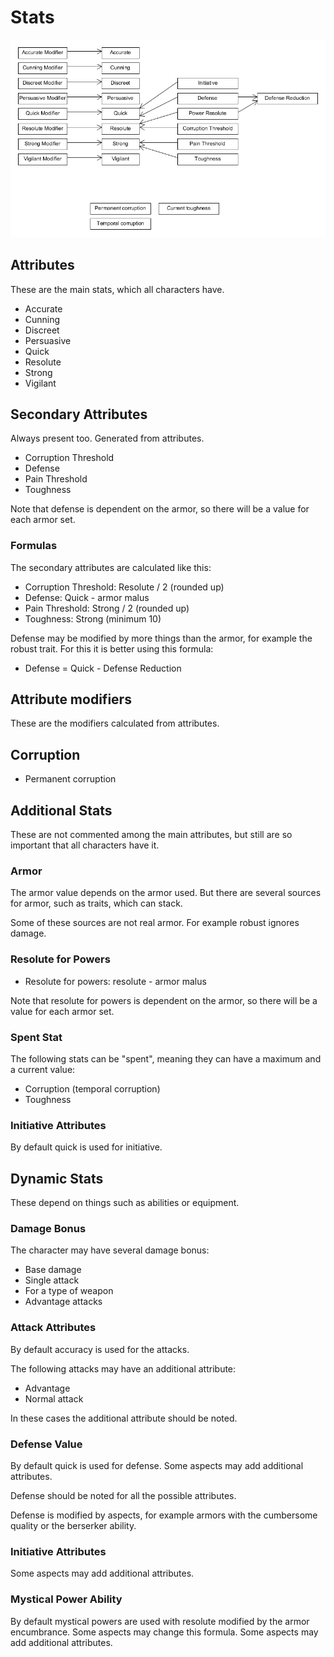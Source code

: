 # Stats

![](../img/diagram/stat_relations.png)

## Attributes

These are the main stats, which all characters have.

* Accurate
* Cunning
* Discreet
* Persuasive
* Quick
* Resolute
* Strong
* Vigilant

## Secondary Attributes

Always present too. Generated from attributes.

* Corruption Threshold
* Defense
* Pain Threshold
* Toughness

Note that defense is dependent on the armor, so there will be a value for each armor set.

### Formulas

The secondary attributes are calculated like this:

* Corruption Threshold: Resolute / 2 (rounded up)
* Defense: Quick - armor malus
* Pain Threshold: Strong / 2 (rounded up)
* Toughness: Strong (minimum 10)

Defense may be modified by more things than the armor, for example the robust trait. For this it is better using this formula:

* Defense = Quick - Defense Reduction

## Attribute modifiers

These are the modifiers calculated from attributes.

## Corruption

* Permanent corruption

## Additional Stats

These are not commented among the main attributes, but still are so important that all characters have it.

### Armor

The armor value depends on the armor used. But there are several sources for armor, such as traits, which can stack.

Some of these sources are not real armor. For example robust ignores damage.

### Resolute for Powers

* Resolute for powers: resolute - armor malus

Note that resolute for powers is dependent on the armor, so there will be a value for each armor set.

### Spent Stat

The following stats can be "spent", meaning they can have a maximum and a current value:

* Corruption (temporal corruption)
* Toughness

### Initiative Attributes

By default quick is used for initiative.

## Dynamic Stats

These depend on things such as abilities or equipment.

### Damage Bonus

The character may have several damage bonus:

* Base damage
* Single attack
* For a type of weapon
* Advantage attacks

### Attack Attributes

By default accuracy is used for the attacks.

The following attacks may have an additional attribute:

* Advantage
* Normal attack

In these cases the additional attribute should be noted.

### Defense Value

By default quick is used for defense. Some aspects may add additional attributes.

Defense should be noted for all the possible attributes.

Defense is modified by aspects, for example armors with the cumbersome quality or the berserker ability.

### Initiative Attributes

Some aspects may add additional attributes.

### Mystical Power Ability

By default mystical powers are used with resolute modified by the armor encumbrance. Some aspects may change this formula. Some aspects may add additional attributes.



